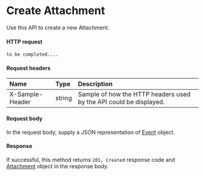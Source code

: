 # Create Attachment

Use this API to create a new Attachment.
#### HTTP request
```http
to be completed....
```
#### Request headers
| Name       | Type | Description|
|:---------------|:--------|:----------|
| X-Sample-Header  | string  | Sample of how the HTTP headers used by the API could be displayed.|

#### Request body
In the request body, supply a JSON representation of [Event]('../api/event.md') object.


#### Response
If successful, this method returns `201, Created` response code and [Attachment](../resources/attachment.md) object in the response body.
